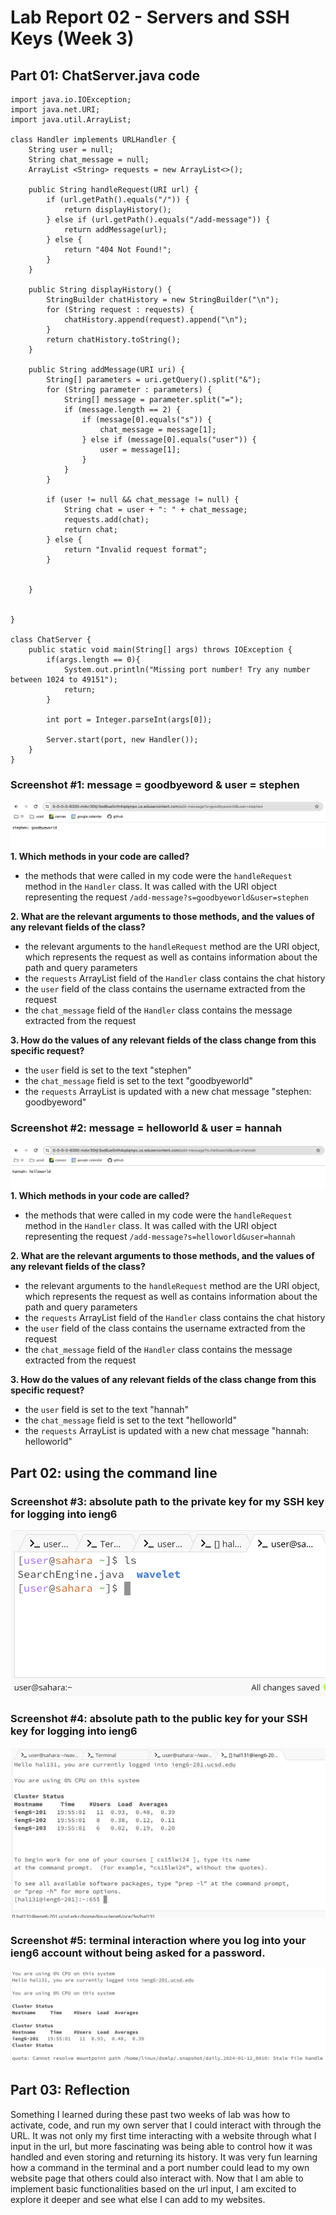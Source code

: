# Lab Report 02 - Servers and SSH Keys (Week 3)

## Part 01: ChatServer.java code

```
import java.io.IOException;
import java.net.URI;
import java.util.ArrayList;

class Handler implements URLHandler {
    String user = null;
    String chat_message = null;
    ArrayList <String> requests = new ArrayList<>();
    
    public String handleRequest(URI url) {
        if (url.getPath().equals("/")) {
            return displayHistory();
        } else if (url.getPath().equals("/add-message")) {
            return addMessage(url);
        } else {
            return "404 Not Found!";
        }
    }

    public String displayHistory() {
        StringBuilder chatHistory = new StringBuilder("\n");
        for (String request : requests) { 
            chatHistory.append(request).append("\n");
        }
        return chatHistory.toString();
    }

    public String addMessage(URI uri) {
        String[] parameters = uri.getQuery().split("&");
        for (String parameter : parameters) {
            String[] message = parameter.split("=");
            if (message.length == 2) {
                if (message[0].equals("s")) {
                    chat_message = message[1];
                } else if (message[0].equals("user")) {
                    user = message[1];
                }
            }
        }

        if (user != null && chat_message != null) {
            String chat = user + ": " + chat_message;
            requests.add(chat);
            return chat;
        } else {
            return "Invalid request format";
        }


    }


}

class ChatServer {
    public static void main(String[] args) throws IOException {
        if(args.length == 0){
            System.out.println("Missing port number! Try any number between 1024 to 49151");
            return;
        }

        int port = Integer.parseInt(args[0]);

        Server.start(port, new Handler());
    }
}

```


### Screenshot #1: message = goodbyeword & user = stephen

![Image](lab02_hannah.png)
**1. Which methods in your code are called?**
- the methods that were called in my code were the `handleRequest` method in the `Handler` class. It was called with the URI object representing the request `/add-message?s=goodbyeworld&user=stephen`

**2. What are the relevant arguments to those methods, and the values of any relevant fields of the class?**
- the relevant arguments to the `handleRequest` method are the URI object, which represents the request as well as contains information about the path and query parameters
- the `requests` ArrayList field of the `Handler` class contains the chat history
- the `user` field of the class contains the username extracted from the request
- the `chat_message` field of the `Handler` class contains the message extracted from the request

**3. How do the values of any relevant fields of the class change from this specific request?**
- the `user` field is set to the text "stephen"
- the `chat_message` field is set to the text "goodbyeworld"
- the `requests` ArrayList is updated with a new chat message "stephen: goodbyeword"

### Screenshot #2: message = helloworld & user = hannah

![Image](lab02_stephen.png)
**1. Which methods in your code are called?**
- the methods that were called in my code were the `handleRequest` method in the `Handler` class. It was called with the URI object representing the request `/add-message?s=helloworld&user=hannah`

**2. What are the relevant arguments to those methods, and the values of any relevant fields of the class?**
- the relevant arguments to the `handleRequest` method are the URI object, which represents the request as well as contains information about the path and query parameters
- the `requests` ArrayList field of the `Handler` class contains the chat history
- the `user` field of the class contains the username extracted from the request
- the `chat_message` field of the `Handler` class contains the message extracted from the request

**3. How do the values of any relevant fields of the class change from this specific request?**
- the `user` field is set to the text "hannah"
- the `chat_message` field is set to the text "helloworld"
- the `requests` ArrayList is updated with a new chat message "hannah: helloworld"

## Part 02: using the command line

### Screenshot #3: absolute path to the private key for my SSH key for logging into ieng6

![Image](lab02_03.png)

### Screenshot #4: absolute path to the public key for your SSH key for logging into ieng6

![Image](lab02_04.png)

### Screenshot #5: terminal interaction where you log into your ieng6 account without being asked for a password.

![Image](lab02_05.png)

## Part 03: Reflection

Something I learned during these past two weeks of lab was how to activate, code, and run my own server that I could interact with through the URL. It was not only my first time interacting with a website through what I input in the url, but more fascinating was being able to control how it was handled and even storing and returning its history. It was very fun learning how a command in the terminal and a port number could lead to my own website page that others could also interact with. Now that I am able to implement basic functionalities based on the url input, I am excited to explore it deeper and see what else I can add to my websites. 


